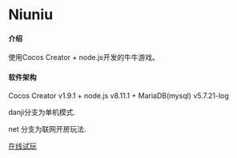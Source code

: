 # Niuniu

#### 介绍
使用Cocos Creator + node.js开发的牛牛游戏。

#### 软件架构
Cocos Creator v1.9.1  + node.js v8.11.1 + MariaDB(mysql) v5.7.21-log 

danji分支为单机模式.

net 分支为联网开房玩法.

[在线试玩](http://skyxu123.gitee.io/gamelover/games/niuniu/)

